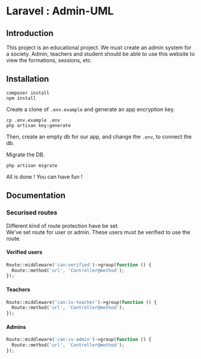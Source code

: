 # Laravel : Admin-UML

## Introduction

This project is an educational project. We must create an admin system for a society. Admin, teachers and student should be able to use this website to view the formations, sessions, etc.

## Installation

```
composer install
npm install
```

Create a clone of `.env.example` and generate an app encryption key.

```
cp .env.example .env
php artisan key:generate
```

Then, create an empty db for our app, and change the `.env`, to connect the db.

Migrate the DB.

```
php artisan migrate
```

All is done ! You can have fun !

## Documentation

### Securised routes

Different kind of route protection have be set.  
We've set route for user or admin. These users must be verified to use the route.

#### Verified users

```php
Route::middleware('can:verified')->group(function () {
  Route::method('url', 'Controller@method');
});
```

#### Teachers

```php
Route::middleware('can:is-teacher')->group(function () {
  Route::method('url', 'Controller@method');
});
```

#### Admins

```php
Route::middleware('can:is-admin')->group(function () {
  Route::method('url', 'Controller@method');
});
```
